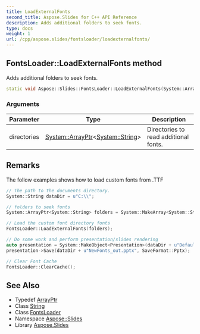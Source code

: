 ```yaml
---
title: LoadExternalFonts
second_title: Aspose.Slides for C++ API Reference
description: Adds additional folders to seek fonts.
type: docs
weight: 1
url: /cpp/aspose.slides/fontsloader/loadexternalfonts/
---
```

## FontsLoader::LoadExternalFonts method


Adds additional folders to seek fonts.

```cpp
static void Aspose::Slides::FontsLoader::LoadExternalFonts(System::ArrayPtr<System::String> directories)
```


### Arguments

| Parameter | Type | Description |
| --- | --- | --- |
| directories | [System::ArrayPtr](../../../system/arrayptr/)\<[System::String](../../../system/string/)\> | Directories to read additional fonts. |
## Remarks



The follow examples shows how to load custom fonts from .TTF 
```cpp
// The path to the documents directory.
System::String dataDir = u"C:\\";

// folders to seek fonts
System::ArrayPtr<System::String> folders = System::MakeArray<System::String>({dataDir});

// Load the custom font directory fonts
FontsLoader::LoadExternalFonts(folders);

// Do some work and perform presentation/slides rendering
auto presentation = System::MakeObject<Presentation>(dataDir + u"DefaultFonts.pptx");
presentation->Save(dataDir + u"NewFonts_out.pptx", SaveFormat::Pptx);

// Clear Font Cache
FontsLoader::ClearCache();
```

## See Also

* Typedef [ArrayPtr](../../../system/arrayptr/)
* Class [String](../../../system/string/)
* Class [FontsLoader](../)
* Namespace [Aspose::Slides](../../)
* Library [Aspose.Slides](../../../)

